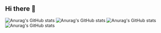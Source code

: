## Hi there 👋

![Anurag's GitHub stats](https://github-readme-stats.vercel.app/api?username=jooeNagy&show_icons=true&theme=radical)
![Anurag's GitHub stats](https://github-readme-stats.vercel.app/api?username=jooeNagy&show_icons=true)
![Anurag's GitHub stats](https://github-readme-stats.vercel.app/api?username=jooeNagy&show_icons=true&theme=radical)
![Anurag's GitHub stats](https://github-readme-stats.vercel.app/api?username=jooeNagy&hide=contribs,prs)
